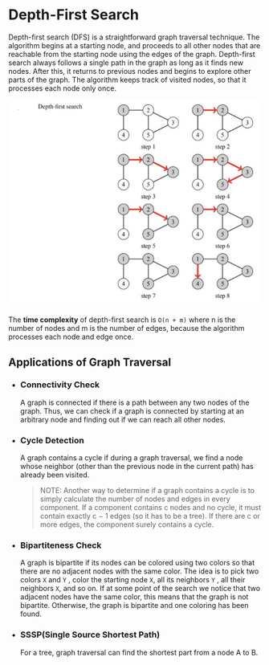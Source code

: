 # Depth-First Search
Depth-first search (DFS) is a straightforward graph traversal technique. The algorithm begins at a starting node, and proceeds to all other nodes that are reachable from the starting node using the edges of the graph.
Depth-first search always follows a single path in the graph as long as it finds new nodes. After this, it returns to previous nodes and begins to explore other parts of the graph. The algorithm keeps track of visited nodes, so that it processes each node only once.

![](imgs/dfs.jpg)

The **time complexity** of depth-first search is `O(n + m)` where n is the number of nodes and m is the number of edges, because the algorithm processes each node and edge once.

## Applications of Graph Traversal

* ### Connectivity Check 
    A graph is connected if there is a path between any two nodes
    of the graph. Thus, we can check if a graph is connected by starting at an arbitrary
    node and finding out if we can reach all other nodes.

* ### Cycle Detection
    A graph contains a cycle if during a graph traversal, we find a node whose neighbor (other than the previous node in the current path) has already
    been visited.
    > NOTE: Another way to determine if a graph contains a cycle is to simply calculate the number of nodes and edges in every component. If a component contains c nodes and no cycle, it must contain exactly c − 1 edges (so it has to be a tree). If there are c or more edges, the component surely contains a cycle.

* ### Bipartiteness Check
    A graph is bipartite if its nodes can be colored using two colors so that there are no adjacent nodes with the same color. The idea is to pick two colors `X` and `Y` , color the starting node `X`, all its neighbors `Y` , all their neighbors `X`, and so on. If at some point of the search we notice that two adjacent nodes have the same color, this means that the graph is not bipartite. Otherwise, the graph is bipartite and one coloring has been found.

* ### SSSP(Single Source Shortest Path)
    For a tree, graph traversal can find the shortest part from a node A to B.